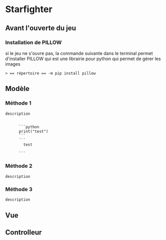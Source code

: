 # Starfighter
## Avant l'ouverte du jeu
### Installation de PILLOW
si le jeu ne s'ouvre pas,
    la commande suivante dans le terminal permet d'installer PILLOW qui est une librairie pour python qui permet de gérer les images

    > == répertoire == -m pip install pillow
## Modèle

### Méthode 1
    description
   	  
     	
     	  ```python
     	  print("test")
     	  ```
          ```
            test
          
          ```
     	  
     	 
    
### Méthode 2
    description
### Méthode 3
    description

## Vue

## Controlleur